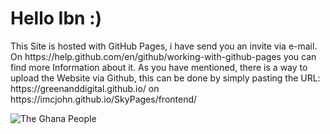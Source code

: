 <html>
<body>
<h1>Hello Ibn :)</h1>
<p>This Site is hosted with GitHub Pages, i have send you an invite via e-mail.
On https://help.github.com/en/github/working-with-github-pages you can find more Information about it. As you have mentioned, there is a way to upload the Website via Github, this can be done by simply pasting the URL: https://greenanddigital.github.io/ on https://imcjohn.github.io/SkyPages/frontend/</p>
<img src="HACF0n3lr95-SLxKFslPzDlgiVsYRMwlLso_-DcUZOUkYw" alt="The Ghana People" class="center">
</body>
</html>
